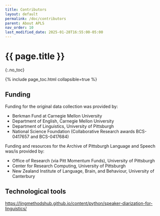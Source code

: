 ```yaml
---
title: Contributors
layout: default
permalink: /doc/contributors
parent: About APLS
nav_order: 10
last_modified_date: 2025-01-28T16:55:00-05:00
---
```


# {{ page.title }}
{:.no_toc}

{% include page_toc.html collapsible=true %}


## Funding

Funding for the original data collection was provided by:

- Berkman Fund at Carnegie Mellon University
- Department of English, Carnegie Mellon University
- Department of Linguistics, University of Pittsburgh
- National Science Foundation (Collaborative Research awards BCS-0417657 and BCS-0417684)

Funding and resources for the Archive of Pittsburgh Language and Speech was/is provided by:

- Office of Research (via Pitt Momentum Funds), University of Pittsburgh
- Center for Research Computing, University of Pittsburgh
- New Zealand Institute of Language, Brain, and Behaviour, University of Canterbury


## Technological tools

https://lingmethodshub.github.io/content/python/speaker-diarization-for-linguistics/
